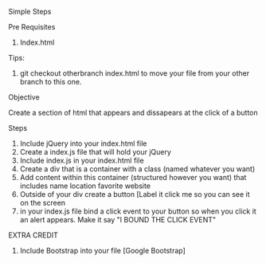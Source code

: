 Simple Steps

Pre Requisites
1. Index.html


Tips:
1. git checkout otherbranch index.html to move your file from your other branch to this one.



Objective

Create a section of html that appears and dissapears at the click of a button


Steps

1. Include jQuery into your index.html file
2. Create a index.js file that will hold your jQuery
3. Include index.js in your index.html file
4. Create a div that is a container with a class (named whatever you want)
5. Add content within this container (structured however you want) that includes name location favorite website
6. Outside of your div create a button [Label it click me so you can see it on the screen
7. in your index.js file bind a click event to your button so when you click it an alert appears. Make it say "I BOUND THE CLICK EVENT"

EXTRA CREDIT
1. Include Bootstrap into your file [Google Bootstrap]